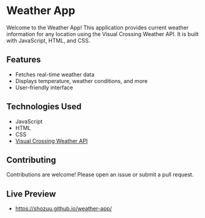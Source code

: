 # Weather App

Welcome to the Weather App! This application provides current weather information for any location using the Visual Crossing Weather API. It is built with JavaScript, HTML, and CSS.

## Features

- Fetches real-time weather data
- Displays temperature, weather conditions, and more
- User-friendly interface

## Technologies Used

- JavaScript
- HTML
- CSS
- [Visual Crossing Weather API](https://www.visualcrossing.com/weather-api)

## Contributing

Contributions are welcome! Please open an issue or submit a pull request.

## Live Preview

- https://shozuu.github.io/weather-app/
